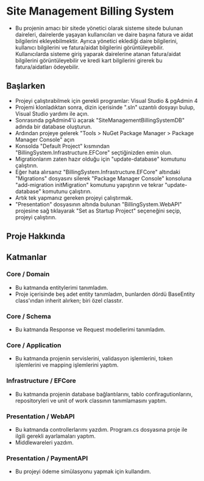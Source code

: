 # Site Management Billing System
- Bu projenin amacı bir sitede yönetici olarak sisteme sitede bulunan daireleri, dairelerde yaşayan kullanıcıları ve daire başına fatura ve aidat bilgilerini ekleyebilmektir. Ayrıca yönetici eklediği daire bilgilerini, kullanıcı bilgilerini ve fatura/aidat bilgilerini görüntüleyebilir. Kullanıcılarda sisteme giriş yaparak dairelerine atanan fatura/aidat bilgilerini görüntüleyebilir ve kredi kart bilgilerini girerek bu fatura/aidatları ödeyebilir.

## Başlarken
- Projeyi çalıştırabilmek için gerekli programlar: Visual Studio & pgAdmin 4
- Projemi klonladıktan sonra, dizin içerisinde ".sln" uzantılı dosyayı bulup, Visual Studio yardımı ile açın.
- Sonrasında pgAdmin4'ü açarak "SiteManagementBillingSystemDB" adında bir database oluşturun.
- Ardından projeye gelerek "Tools > NuGet Package Manager > Package Manager Console" açın
- Konsolda "Default Project" kısmından "BillingSystem.Infrastructure.EFCore" seçtiğinizden emin olun.
- Migrationlarım zaten hazır olduğu için "update-database" komutunu çalıştırın.
- Eğer hata alırsanız "BillingSystem.Infrastructure.EFCore" altındaki "Migrations" dosyasını silerek "Package Manager Console" konsoluna "add-migration initMigration" komutunu yapıştırın ve tekrar "update-database" komutunu çalıştırın.
- Artık tek yapmanız gereken projeyi çalıştırmak.
- "Presentation" dosyasının altında bulunan "BillingSystem.WebAPI" projesine sağ tıklayarak "Set as Startup Project" seçeneğini seçip, projeyi çalıştırın.

## Proje Hakkında
## Katmanlar
### Core / Domain
- Bu katmanda entitylerimi tanımladım.
- Proje içerisinde beş adet entity tanımladım, bunlarden dördü BaseEntity class'ından inherit alırken; biri özel classtır.

### Core / Schema
- Bu katmanda Response ve Request modellerimi tanımladım.

### Core / Application
- Bu katmanda projenin servislerini, validasyon işlemlerini, token işlemlerini ve mapping işlemlerini yaptım.

### Infrastructure / EFCore
- Bu katmanda projenin database bağlantılarını, tablo confiragutionlarını, repositoryleri ve unit of work classının tanımlamasını yaptım.

### Presentation / WebAPI
- Bu katmanda controllerlarımı yazdım. Program.cs dosyasına proje ile ilgili gerekli ayarlamaları yaptım.
- Middlewareleri yazdım.

### Presentation / PaymentAPI
- Bu projeyi ödeme simülasyonu yapmak için kullandım.

